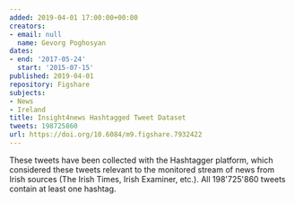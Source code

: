 ```yaml
---
added: 2019-04-01 17:00:00+00:00
creators:
- email: null
  name: Gevorg Poghosyan
dates:
- end: '2017-05-24'
  start: '2015-07-15'
published: 2019-04-01
repository: Figshare
subjects:
- News
- Ireland
title: Insight4news Hashtagged Tweet Dataset
tweets: 198725860
url: https://doi.org/10.6084/m9.figshare.7932422
---
```


These tweets have been collected with the Hashtagger platform,  which considered these tweets relevant to the monitored stream of  news from Irish sources (The Irish Times, Irish Examiner, etc.). All 198'725'860 tweets contain at least one hashtag.
